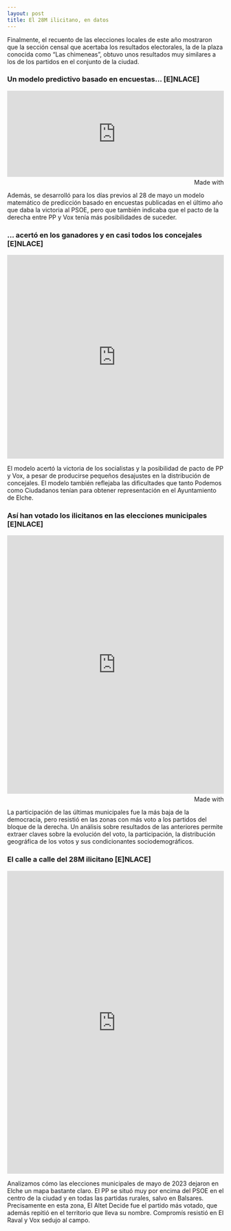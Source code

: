 ```yaml
---
layout: post
title: El 28M ilicitano, en datos
---
```

Finalmente, el recuento de las elecciones locales de este año mostraron que la sección censal que acertaba los resultados electorales, la de la plaza conocida como “Las chimeneas”, obtuvo unos resultados muy similares a los de los partidos en el conjunto de la ciudad. 

### Un modelo predictivo basado en encuestas… \[E]NLACE]

<iframe src='https://flo.uri.sh/visualisation/13898897/embed' title='Interactive or visual content' class='flourish-embed-iframe' frameborder='0' scrolling='no' style='width:100%;height:200px;' sandbox='allow-same-origin allow-forms allow-scripts allow-downloads allow-popups allow-popups-to-escape-sandbox allow-top-navigation-by-user-activation'></iframe><div style='width:100%!;margin-top:4px!important;text-align:right!important;'><a class='flourish-credit' href='https://public.flourish.studio/visualisation/13898897/?utm_source=embed&utm_campaign=visualisation/13898897' target='_top' style='text-decoration:none!important'><img alt='Made with Flourish' src='https://public.flourish.studio/resources/made_with_flourish.svg' style='width:105px!important;height:16px!important;border:none!important;margin:0!important;'> </a></div>

Además, se desarrolló para los días previos al 28 de mayo un modelo matemático de predicción basado en encuestas publicadas en el último año que daba la victoria al PSOE, pero que también indicaba que el pacto de la derecha entre PP y Vox tenía más posibilidades de suceder. 

### … acertó en los ganadores y en casi todos los concejales \[E]NLACE]

<iframe title="23 | PSOE y PP | Casco" aria-label="Map" id="datawrapper-chart-eEcYw" src="https://datawrapper.dwcdn.net/2C0rn/1/" scrolling="no" frameborder="0" style="width: 0; min-width: 100% !important; border: none;" height="473" data-external="1"></iframe><script type="text/javascript">!function(){"use strict";window.addEventListener("message",(function(a){if(void 0!==a.data["datawrapper-height"]){var e=document.querySelectorAll("iframe");for(var t in a.data["datawrapper-height"])for(var r=0;r<e.length;r++)if(e[r].contentWindow===a.source){var i=a.data["datawrapper-height"][t]+"px";e[r].style.height=i}}}))}();
</script>

El modelo acertó la victoria de los socialistas y la posibilidad de pacto de PP y Vox, a pesar de producirse pequeños desajustes en la distribución de concejales. El modelo también reflejaba las dificultades que tanto Podemos como Ciudadanos tenían para obtener representación en el Ayuntamiento de Elche.

### Así han votado los ilicitanos en las elecciones municipales \[E]NLACE]

<iframe src='https://flo.uri.sh/visualisation/13860826/embed' title='Interactive or visual content' class='flourish-embed-iframe' frameborder='0' scrolling='no' style='width:100%;height:600px;' sandbox='allow-same-origin allow-forms allow-scripts allow-downloads allow-popups allow-popups-to-escape-sandbox allow-top-navigation-by-user-activation'></iframe><div style='width:100%!;margin-top:4px!important;text-align:right!important;'><a class='flourish-credit' href='https://public.flourish.studio/visualisation/13860826/?utm_source=embed&utm_campaign=visualisation/13860826' target='_top' style='text-decoration:none!important'><img alt='Made with Flourish' src='https://public.flourish.studio/resources/made_with_flourish.svg' style='width:105px!important;height:16px!important;border:none!important;margin:0!important;'> </a></div>

La participación de las últimas municipales fue la más baja de la democracia, pero resistió en las zonas con más voto a los partidos del bloque de la derecha. Un análisis sobre resultados de las anteriores permite extraer claves sobre la evolución del voto, la participación, la distribución geográfica de los votos y sus condicionantes sociodemográficos.

### El calle a calle del 28M ilicitano \[E]NLACE]

<iframe title="23 | PSOE y PP | Casco" aria-label="Map" id="datawrapper-chart-eEcYw" src="https://datawrapper.dwcdn.net/eEcYw/5/" scrolling="no" frameborder="0" style="width: 0; min-width: 100% !important; border: none;" height="703" data-external="1"></iframe><script type="text/javascript">!function(){"use strict";window.addEventListener("message",(function(a){if(void 0!==a.data["datawrapper-height"]){var e=document.querySelectorAll("iframe");for(var t in a.data["datawrapper-height"])for(var r=0;r<e.length;r++)if(e[r].contentWindow===a.source){var i=a.data["datawrapper-height"][t]+"px";e[r].style.height=i}}}))}();</script>

Analizamos cómo las elecciones municipales de mayo de 2023 dejaron en Elche un mapa bastante claro. El PP se situó muy por encima del PSOE en el centro de la ciudad y en todas las partidas rurales, salvo en Balsares. Precisamente en esta zona, El Altet Decide fue el partido más votado, que además repitió en el territorio que lleva su nombre. Compromís resistió en El Raval y Vox sedujo al campo.